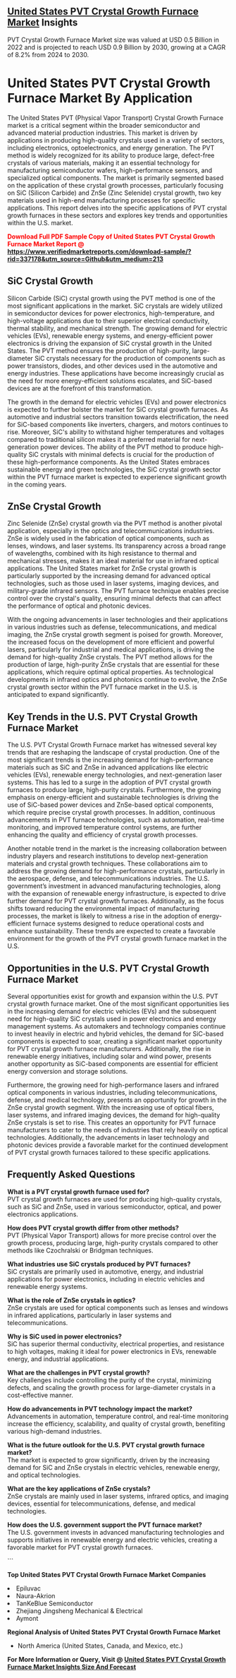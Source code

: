 <h2><a href="https://www.verifiedmarketreports.com/download-sample/?rid=337178&amp;utm_source=Github&amp;utm_medium=213" target="_blank">United States PVT Crystal Growth Furnace Market</a> Insights</h2><p>PVT Crystal Growth Furnace Market size was valued at USD 0.5 Billion in 2022 and is projected to reach USD 0.9 Billion by 2030, growing at a CAGR of 8.2% from 2024 to 2030.</p><p><h1>United States PVT Crystal Growth Furnace Market By Application</h1><p>The United States PVT (Physical Vapor Transport) Crystal Growth Furnace market is a critical segment within the broader semiconductor and advanced material production industries. This market is driven by applications in producing high-quality crystals used in a variety of sectors, including electronics, optoelectronics, and energy generation. The PVT method is widely recognized for its ability to produce large, defect-free crystals of various materials, making it an essential technology for manufacturing semiconductor wafers, high-performance sensors, and specialized optical components. The market is primarily segmented based on the application of these crystal growth processes, particularly focusing on SiC (Silicon Carbide) and ZnSe (Zinc Selenide) crystal growth, two key materials used in high-end manufacturing processes for specific applications. This report delves into the specific applications of PVT crystal growth furnaces in these sectors and explores key trends and opportunities within the U.S. market. <strong><p><span class=""><span style="color: #ff0000;"><strong>Download Full PDF Sample Copy of United States PVT Crystal Growth Furnace Market Report</strong> @ </span><a href="https://www.verifiedmarketreports.com/download-sample/?rid=337178&amp;utm_source=Github&amp;utm_medium=213" target="_blank">https://www.verifiedmarketreports.com/download-sample/?rid=337178&amp;utm_source=Github&amp;utm_medium=213</a></span></p></strong><h2>SiC Crystal Growth</h2><p>Silicon Carbide (SiC) crystal growth using the PVT method is one of the most significant applications in the market. SiC crystals are widely utilized in semiconductor devices for power electronics, high-temperature, and high-voltage applications due to their superior electrical conductivity, thermal stability, and mechanical strength. The growing demand for electric vehicles (EVs), renewable energy systems, and energy-efficient power electronics is driving the expansion of SiC crystal growth in the United States. The PVT method ensures the production of high-purity, large-diameter SiC crystals necessary for the production of components such as power transistors, diodes, and other devices used in the automotive and energy industries. These applications have become increasingly crucial as the need for more energy-efficient solutions escalates, and SiC-based devices are at the forefront of this transformation.<p>The growth in the demand for electric vehicles (EVs) and power electronics is expected to further bolster the market for SiC crystal growth furnaces. As automotive and industrial sectors transition towards electrification, the need for SiC-based components like inverters, chargers, and motors continues to rise. Moreover, SiC's ability to withstand higher temperatures and voltages compared to traditional silicon makes it a preferred material for next-generation power devices. The ability of the PVT method to produce high-quality SiC crystals with minimal defects is crucial for the production of these high-performance components. As the United States embraces sustainable energy and green technologies, the SiC crystal growth sector within the PVT furnace market is expected to experience significant growth in the coming years. </p><h2>ZnSe Crystal Growth</h2><p>Zinc Selenide (ZnSe) crystal growth via the PVT method is another pivotal application, especially in the optics and telecommunications industries. ZnSe is widely used in the fabrication of optical components, such as lenses, windows, and laser systems. Its transparency across a broad range of wavelengths, combined with its high resistance to thermal and mechanical stresses, makes it an ideal material for use in infrared optical applications. The United States market for ZnSe crystal growth is particularly supported by the increasing demand for advanced optical technologies, such as those used in laser systems, imaging devices, and military-grade infrared sensors. The PVT furnace technique enables precise control over the crystal's quality, ensuring minimal defects that can affect the performance of optical and photonic devices.<p>With the ongoing advancements in laser technologies and their applications in various industries such as defense, telecommunications, and medical imaging, the ZnSe crystal growth segment is poised for growth. Moreover, the increased focus on the development of more efficient and powerful lasers, particularly for industrial and medical applications, is driving the demand for high-quality ZnSe crystals. The PVT method allows for the production of large, high-purity ZnSe crystals that are essential for these applications, which require optimal optical properties. As technological developments in infrared optics and photonics continue to evolve, the ZnSe crystal growth sector within the PVT furnace market in the U.S. is anticipated to expand significantly. </p><h2>Key Trends in the U.S. PVT Crystal Growth Furnace Market</h2><p>The U.S. PVT Crystal Growth Furnace market has witnessed several key trends that are reshaping the landscape of crystal production. One of the most significant trends is the increasing demand for high-performance materials such as SiC and ZnSe in advanced applications like electric vehicles (EVs), renewable energy technologies, and next-generation laser systems. This has led to a surge in the adoption of PVT crystal growth furnaces to produce large, high-purity crystals. Furthermore, the growing emphasis on energy-efficient and sustainable technologies is driving the use of SiC-based power devices and ZnSe-based optical components, which require precise crystal growth processes. In addition, continuous advancements in PVT furnace technologies, such as automation, real-time monitoring, and improved temperature control systems, are further enhancing the quality and efficiency of crystal growth processes.<p>Another notable trend in the market is the increasing collaboration between industry players and research institutions to develop next-generation materials and crystal growth techniques. These collaborations aim to address the growing demand for high-performance crystals, particularly in the aerospace, defense, and telecommunications industries. The U.S. government’s investment in advanced manufacturing technologies, along with the expansion of renewable energy infrastructure, is expected to drive further demand for PVT crystal growth furnaces. Additionally, as the focus shifts toward reducing the environmental impact of manufacturing processes, the market is likely to witness a rise in the adoption of energy-efficient furnace systems designed to reduce operational costs and enhance sustainability. These trends are expected to create a favorable environment for the growth of the PVT crystal growth furnace market in the U.S.</p><h2>Opportunities in the U.S. PVT Crystal Growth Furnace Market</h2><p>Several opportunities exist for growth and expansion within the U.S. PVT crystal growth furnace market. One of the most significant opportunities lies in the increasing demand for electric vehicles (EVs) and the subsequent need for high-quality SiC crystals used in power electronics and energy management systems. As automakers and technology companies continue to invest heavily in electric and hybrid vehicles, the demand for SiC-based components is expected to soar, creating a significant market opportunity for PVT crystal growth furnace manufacturers. Additionally, the rise in renewable energy initiatives, including solar and wind power, presents another opportunity as SiC-based components are essential for efficient energy conversion and storage solutions.<p>Furthermore, the growing need for high-performance lasers and infrared optical components in various industries, including telecommunications, defense, and medical technology, presents an opportunity for growth in the ZnSe crystal growth segment. With the increasing use of optical fibers, laser systems, and infrared imaging devices, the demand for high-quality ZnSe crystals is set to rise. This creates an opportunity for PVT furnace manufacturers to cater to the needs of industries that rely heavily on optical technologies. Additionally, the advancements in laser technology and photonic devices provide a favorable market for the continued development of PVT crystal growth furnaces tailored to these specific applications.</p><h2>Frequently Asked Questions</h2><p><strong>What is a PVT crystal growth furnace used for?</strong><br> PVT crystal growth furnaces are used for producing high-quality crystals, such as SiC and ZnSe, used in various semiconductor, optical, and power electronics applications.</p><p><strong>How does PVT crystal growth differ from other methods?</strong><br> PVT (Physical Vapor Transport) allows for more precise control over the growth process, producing large, high-purity crystals compared to other methods like Czochralski or Bridgman techniques.</p><p><strong>What industries use SiC crystals produced by PVT furnaces?</strong><br> SiC crystals are primarily used in automotive, energy, and industrial applications for power electronics, including in electric vehicles and renewable energy systems.</p><p><strong>What is the role of ZnSe crystals in optics?</strong><br> ZnSe crystals are used for optical components such as lenses and windows in infrared applications, particularly in laser systems and telecommunications.</p><p><strong>Why is SiC used in power electronics?</strong><br> SiC has superior thermal conductivity, electrical properties, and resistance to high voltages, making it ideal for power electronics in EVs, renewable energy, and industrial applications.</p><p><strong>What are the challenges in PVT crystal growth?</strong><br> Key challenges include controlling the purity of the crystal, minimizing defects, and scaling the growth process for large-diameter crystals in a cost-effective manner.</p><p><strong>How do advancements in PVT technology impact the market?</strong><br> Advancements in automation, temperature control, and real-time monitoring increase the efficiency, scalability, and quality of crystal growth, benefiting various high-demand industries.</p><p><strong>What is the future outlook for the U.S. PVT crystal growth furnace market?</strong><br> The market is expected to grow significantly, driven by the increasing demand for SiC and ZnSe crystals in electric vehicles, renewable energy, and optical technologies.</p><p><strong>What are the key applications of ZnSe crystals?</strong><br> ZnSe crystals are mainly used in laser systems, infrared optics, and imaging devices, essential for telecommunications, defense, and medical technologies.</p><p><strong>How does the U.S. government support the PVT furnace market?</strong><br> The U.S. government invests in advanced manufacturing technologies and supports initiatives in renewable energy and electric vehicles, creating a favorable market for PVT crystal growth furnaces.</p>```</p><p><strong>Top United States PVT Crystal Growth Furnace Market Companies</strong></p><div data-test-id=""><p><li>Epiluvac</li><li> Naura-Akrion</li><li> TanKeBlue Semiconductor</li><li> Zhejiang Jingsheng Mechanical & Electrical</li><li> Aymont</li></p><div><strong>Regional Analysis of&nbsp;United States PVT Crystal Growth Furnace Market</strong></div><ul><li dir="ltr"><p dir="ltr">North America&nbsp;(United States, Canada, and Mexico, etc.)</p></li></ul><p><strong>For More Information or Query, Visit @&nbsp;</strong><strong><a href="https://www.verifiedmarketreports.com/product/pvt-crystal-growth-furnace-market/?utm_source=Github&amp;utm_medium=213" target="_blank">United States PVT Crystal Growth Furnace Market Insights Size And Forecast</a></strong></p></div>
